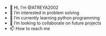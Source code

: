 - 👋 Hi, I’m @ATREYA2002
- 👀 I’m interested in problem solving
- 🌱 I’m currently learning python programming
- 💞️ I’m looking to collaborate on future projects 
- 📫 How to reach me 

<!---
ATREYA2002/ATREYA2002 is a ✨ special ✨ repository because its `README.md` (this file) appears on your GitHub profile.
You can click the Preview link to take a look at your changes.
--->
